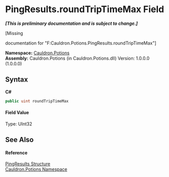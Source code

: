 # PingResults.roundTripTimeMax Field
 _**\[This is preliminary documentation and is subject to change.\]**_

\[Missing <summary> documentation for "F:Cauldron.Potions.PingResults.roundTripTimeMax"\]

**Namespace:**&nbsp;<a href="N_Cauldron_Potions">Cauldron.Potions</a><br />**Assembly:**&nbsp;Cauldron.Potions (in Cauldron.Potions.dll) Version: 1.0.0.0 (1.0.0.0)

## Syntax

**C#**<br />
``` C#
public uint roundTripTimeMax
```


#### Field Value
Type: UInt32

## See Also


#### Reference
<a href="T_Cauldron_Potions_PingResults">PingResults Structure</a><br /><a href="N_Cauldron_Potions">Cauldron.Potions Namespace</a><br />
